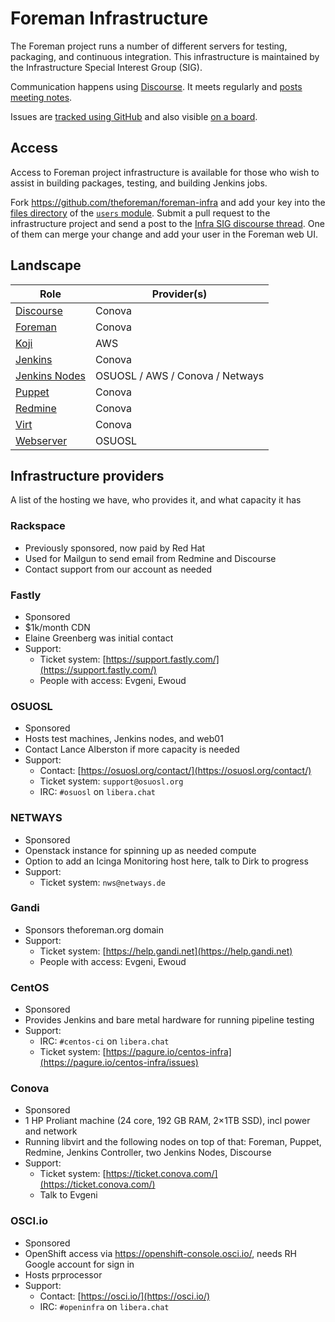 # Foreman Infrastructure

The Foreman project runs a number of different servers for testing, packaging, and continuous integration.
This infrastructure is maintained by the Infrastructure Special Interest Group (SIG).

Communication happens using [Discourse](https://community.theforeman.org/c/development/infra/24). It meets regularly and [posts meeting notes](https://community.theforeman.org/search?q=infrastructure%20sig%20meeting%20notes%20%23development%3Ainfra%20in%3Atitle%20order%3Alatest).

Issues are [tracked using GitHub](https://github.com/theforeman/foreman-infra/issues) and also visible [on a board](https://github.com/theforeman/foreman-infra/projects/1).

## Access

Access to Foreman project infrastructure is available for those who wish to assist in building packages, testing, and building Jenkins jobs.

Fork https://github.com/theforeman/foreman-infra and add your key into the [files directory](https://github.com/theforeman/foreman-infra/tree/master/puppet/modules/users/files) of the [`users` module](https://github.com/theforeman/foreman-infra/blob/master/puppet/modules/users/). Submit a pull request to the infrastructure project and send a post to the [Infra SIG discourse thread](https://community.theforeman.org/c/development/infra/24). One of them can merge your change and add your user in the Foreman web UI.

## Landscape

| Role | Provider(s) |
|---|---|
| [Discourse](discourse.md) | Conova |
| [Foreman](foreman.md) | Conova |
| [Koji](koji.md) | AWS |
| [Jenkins](jenkins.md) | Conova |
| [Jenkins Nodes](jenkins.md) | OSUOSL / AWS / Conova / Netways |
| [Puppet](puppet.md) | Conova |
| [Redmine](redmine.md) | Conova |
| [Virt](virt.md) | Conova |
| [Webserver](webserver.md) | OSUOSL |

## Infrastructure providers

A list of the hosting we have, who provides it, and what capacity it has

### Rackspace
  * Previously sponsored, now paid by Red Hat
  * Used for Mailgun to send email from Redmine and Discourse
  * Contact support from our account as needed
### Fastly
  * Sponsored
  * $1k/month CDN
  * Elaine Greenberg was initial contact
  * Support:
    * Ticket system: [https://support.fastly.com/](https://support.fastly.com/)
    * People with access: Evgeni, Ewoud
### OSUOSL
  * Sponsored
  * Hosts test machines, Jenkins nodes, and web01
  * Contact Lance Alberston if more capacity is needed
  * Support:
    * Contact: [https://osuosl.org/contact/](https://osuosl.org/contact/)
    * Ticket system: `support@osuosl.org`
    * IRC: `#osuosl` on `libera.chat`
### NETWAYS
  * Sponsored
  * Openstack instance for spinning up as needed compute
  * Option to add an Icinga Monitoring host here, talk to Dirk to progress
  * Support:
    * Ticket system: `nws@netways.de`
### Gandi
  * Sponsors theforeman.org domain
  * Support:
    * Ticket system: [https://help.gandi.net](https://help.gandi.net)
    * People with access: Evgeni, Ewoud
### CentOS
  * Sponsored
  * Provides Jenkins and bare metal hardware for running pipeline testing
  * Support:
    * IRC: `#centos-ci` on `libera.chat`
    * Ticket system: [https://pagure.io/centos-infra](https://pagure.io/centos-infra/issues)
### Conova
  * Sponsored
  * 1 HP Proliant machine (24 core, 192 GB RAM, 2×1TB SSD), incl power and network
  * Running libvirt and the following nodes on top of that: Foreman, Puppet, Redmine, Jenkins Controller, two Jenkins Nodes, Discourse
  * Support:
    * Ticket system: [https://ticket.conova.com/](https://ticket.conova.com/)
    * Talk to Evgeni
### OSCI.io
  * Sponsored
  * OpenShift access via https://openshift-console.osci.io/, needs RH Google account for sign in
  * Hosts prprocessor
  * Support:
    * Contact: [https://osci.io/](https://osci.io/)
    * IRC: `#openinfra` on `libera.chat`
